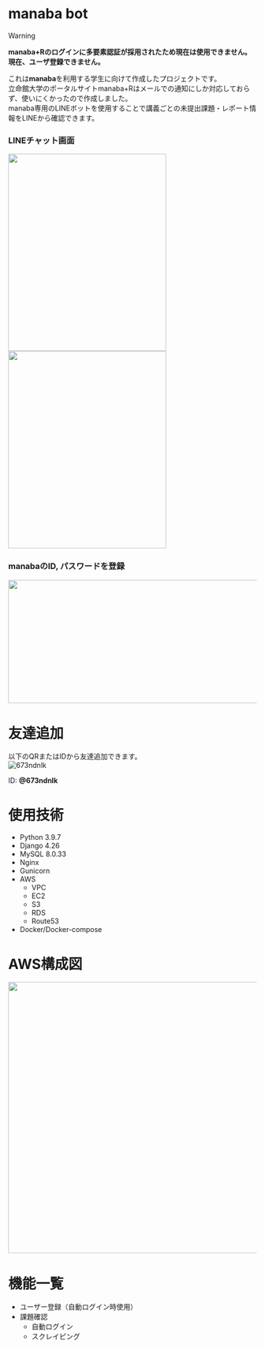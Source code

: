 # manaba bot

>[!WARNING]
>**manaba+Rのログインに多要素認証が採用されたため現在は使用できません。** <br>
>**現在、ユーザ登録できません。**

これは**manaba**を利用する学生に向けて作成したプロジェクトです。<br>
立命館大学のポータルサイトmanaba+Rはメールでの通知にしか対応しておらず、使いにくかったので作成しました。<br>
manaba専用のLINEボットを使用することで講義ごとの未提出課題・レポート情報をLINEから確認できます。<br>

### LINEチャット画面
<p>
  <img src="https://github.com/kensabrou/manaba-bot-prod/assets/86251649/03341424-c842-447f-ac2f-7e1ab6065286" width=320 height=400>
  <img src="https://github.com/kensabrou/manaba-bot-prod/assets/86251649/26f2c2d0-88b2-4d71-9e3e-b31239b737ed" width=320 height=400>
</p>

### manabaのID, パスワードを登録
<p>
  <img src="https://github.com/kensabrou/manaba-bot-prod/assets/86251649/5df9742c-a827-495b-bda8-550a022d1fc7" width=640 height=250>
</p>

# 友達追加
以下のQRまたはIDから友達追加できます。<br>
![673ndnlk](https://github.com/kensabrou/manaba-bot-prod/assets/86251649/a8de84fb-6505-4d8e-b350-40ec3d42158a)
<br>

ID: **@673ndnlk**

# 使用技術
- Python 3.9.7
- Django 4.26
- MySQL 8.0.33
- Nginx
- Gunicorn
- AWS
  - VPC
  - EC2
  - S3
  - RDS
  - Route53
- Docker/Docker-compose

# AWS構成図
<img src="https://github.com/kensabrou/manaba-bot-prod/assets/86251649/658e6841-62e5-4b5e-a8ff-f5489ac2917f" width=650 height=550>

# 機能一覧
- ユーザー登録（自動ログイン時使用）
- 課題確認
  - 自動ログイン
  - スクレイピング
